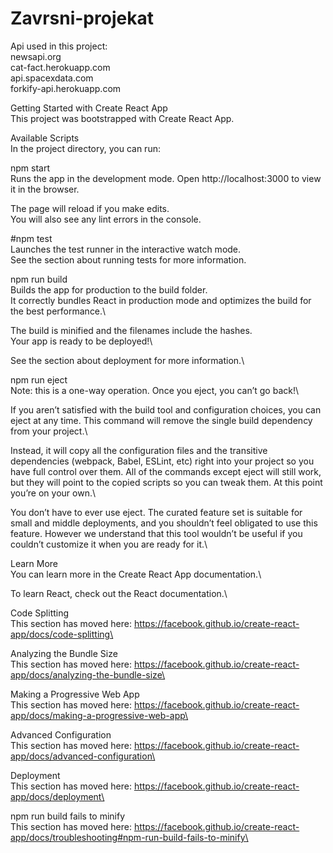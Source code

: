 # Zavrsni-projekat

Api used in this project:\
newsapi.org\
cat-fact.herokuapp.com\
api.spacexdata.com\
forkify-api.herokuapp.com

Getting Started with Create React App\
This project was bootstrapped with Create React App.

Available Scripts\
In the project directory, you can run:

npm start\
Runs the app in the development mode.
Open http://localhost:3000 to view it in the browser.

The page will reload if you make edits.\
You will also see any lint errors in the console.

#npm test\
Launches the test runner in the interactive watch mode.\
See the section about running tests for more information.

npm run build\
Builds the app for production to the build folder.\
It correctly bundles React in production mode and optimizes the build for the best performance.\

The build is minified and the filenames include the hashes.\
Your app is ready to be deployed!\

See the section about deployment for more information.\

npm run eject\
Note: this is a one-way operation. Once you eject, you can’t go back!\

If you aren’t satisfied with the build tool and configuration choices, you can eject at any time. This command will remove the single build dependency from your project.\

Instead, it will copy all the configuration files and the transitive dependencies (webpack, Babel, ESLint, etc) right into your project so you have full control over them. All of the commands except eject will still work, but they will point to the copied scripts so you can tweak them. At this point you’re on your own.\

You don’t have to ever use eject. The curated feature set is suitable for small and middle deployments, and you shouldn’t feel obligated to use this feature. However we understand that this tool wouldn’t be useful if you couldn’t customize it when you are ready for it.\

Learn More\
You can learn more in the Create React App documentation.\

To learn React, check out the React documentation.\

Code Splitting\
This section has moved here: https://facebook.github.io/create-react-app/docs/code-splitting\

Analyzing the Bundle Size\
This section has moved here: https://facebook.github.io/create-react-app/docs/analyzing-the-bundle-size\

Making a Progressive Web App\
This section has moved here: https://facebook.github.io/create-react-app/docs/making-a-progressive-web-app\

Advanced Configuration\
This section has moved here: https://facebook.github.io/create-react-app/docs/advanced-configuration\

Deployment\
This section has moved here: https://facebook.github.io/create-react-app/docs/deployment\

npm run build fails to minify\
This section has moved here: https://facebook.github.io/create-react-app/docs/troubleshooting#npm-run-build-fails-to-minify\
